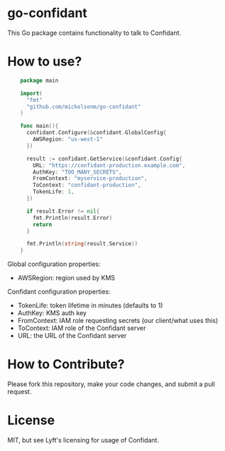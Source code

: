 # go-confidant

This Go package contains functionality to talk to Confidant.


# How to use?

```go
    package main

    import(
      "fmt"
      "github.com/mickelsonm/go-confidant"  
    )

    func main(){
      confidant.Configure(&confidant.GlobalConfig{
        AWSRegion: "us-west-1"  
      })

      result := confidant.GetService(&confidant.Config{
        URL: "https://confidant-production.example.com",
        AuthKey: "TOO_MANY_SECRETS",
        FromContext: "myservice-production",
        ToContext: "confidant-production",
        TokenLife: 1,
      })

      if result.Error != nil{
        fmt.Println(result.Error)
        return
      }

      fmt.Println(string(result.Service))
    }
```

Global configuration properties:

- AWSRegion: region used by KMS

Confidant configuration properties:

- TokenLife: token lifetime in minutes (defaults to 1)
- AuthKey: KMS auth key
- FromContext: IAM role requesting secrets (our client/what uses this)
- ToContext: IAM role of the Confidant server
- URL: the URL of the Confidant server

# How to Contribute?

Please fork this repository, make your code changes, and submit a pull request.

# License

MIT, but see Lyft's licensing for usage of Confidant.
